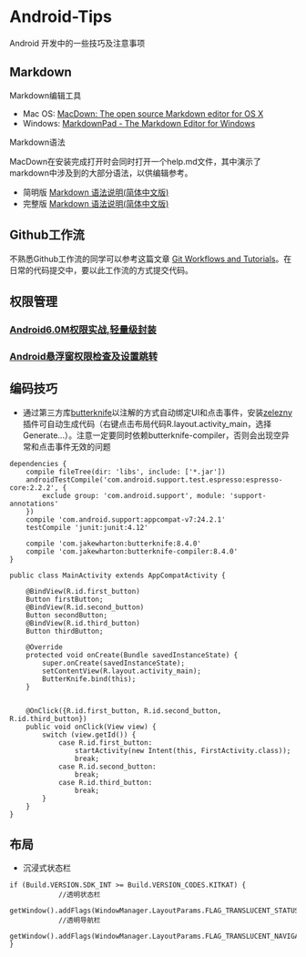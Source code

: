 # Android-Tips
Android 开发中的一些技巧及注意事项

## Markdown
Markdown编辑工具 

* Mac OS: [MacDown: The open source Markdown editor for OS X](http://macdown.uranusjr.com)
* Windows: [MarkdownPad - The Markdown Editor for Windows](http://markdownpad.com)

Markdown语法

MacDown在安装完成打开时会同时打开一个help.md文件，其中演示了markdown中涉及到的大部分语法，以供编辑参考。

* 简明版 [Markdown 语法说明(简体中文版)](https://link.zhihu.com/?target=http%3A//wowubuntu.com/markdown/basic.html)
* 完整版 [Markdown 语法说明(简体中文版)](https://link.zhihu.com/?target=http%3A//wowubuntu.com/markdown/index.html)

## Github工作流
不熟悉Github工作流的同学可以参考这篇文章 [Git Workflows and Tutorials](https://github.com/oldratlee/translations/tree/master/git-workflows-and-tutorials)。在日常的代码提交中，要以此工作流的方式提交代码。

## 权限管理

### [Android6.0M权限实战,轻量级封装](https://github.com/linglongxin24/MPermissions)
### [Android悬浮窗权限检查及设置跳转](https://github.com/zhaozepeng/FloatWindowPermission)

## 编码技巧

* 通过第三方库[butterknife](https://github.com/JakeWharton/butterknife)以注解的方式自动绑定UI和点击事件，安装[zelezny](http://plugins.jetbrains.com/plugin/7369)插件可自动生成代码（右键点击布局代码R.layout.activity_main，选择Generate...）。注意一定要同时依赖butterknife-compiler，否则会出现空异常和点击事件无效的问题

```
dependencies {
    compile fileTree(dir: 'libs', include: ['*.jar'])
    androidTestCompile('com.android.support.test.espresso:espresso-core:2.2.2', {
        exclude group: 'com.android.support', module: 'support-annotations'
    })
    compile 'com.android.support:appcompat-v7:24.2.1'
    testCompile 'junit:junit:4.12'
    
    compile 'com.jakewharton:butterknife:8.4.0'
    compile 'com.jakewharton:butterknife-compiler:8.4.0'
}

```

```
public class MainActivity extends AppCompatActivity {

    @BindView(R.id.first_button)
    Button firstButton;
    @BindView(R.id.second_button)
    Button secondButton;
    @BindView(R.id.third_button)
    Button thirdButton;

    @Override
    protected void onCreate(Bundle savedInstanceState) {
        super.onCreate(savedInstanceState);
        setContentView(R.layout.activity_main);
        ButterKnife.bind(this);
    }


    @OnClick({R.id.first_button, R.id.second_button, R.id.third_button})
    public void onClick(View view) {
        switch (view.getId()) {
            case R.id.first_button:
                startActivity(new Intent(this, FirstActivity.class));
                break;
            case R.id.second_button:
                break;
            case R.id.third_button:
                break;
        }
    }
}
```

## 布局

* 沉浸式状态栏

```
if (Build.VERSION.SDK_INT >= Build.VERSION_CODES.KITKAT) {
            //透明状态栏
	getWindow().addFlags(WindowManager.LayoutParams.FLAG_TRANSLUCENT_STATUS);
            //透明导航栏
	getWindow().addFlags(WindowManager.LayoutParams.FLAG_TRANSLUCENT_NAVIGATION);
}
```




